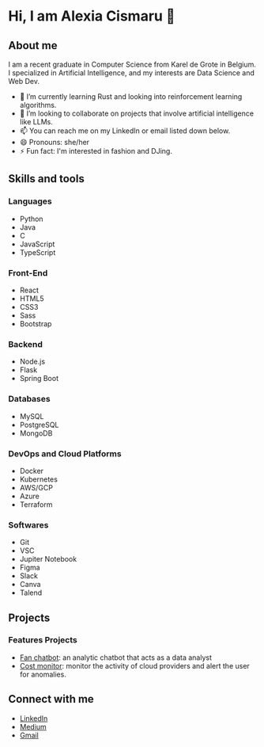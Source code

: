 # Hi, I am Alexia Cismaru 👋

## About me 

I am a recent graduate in Computer Science from Karel de Grote in Belgium. I specialized in Artificial Intelligence, and my interests are Data Science and Web Dev.

- 🌱 I’m currently learning Rust and looking into reinforcement learning algorithms.
- 💞️ I’m looking to collaborate on projects that involve artificial intelligence like LLMs.
- 📫 You can reach me on my LinkedIn or email listed down below.
- 😄 Pronouns: she/her
- ⚡ Fun fact: I'm interested in fashion and DJing. 

## Skills and tools
### Languages
- Python
- Java
- C
- JavaScript
- TypeScript

### Front-End
- React
- HTML5
- CSS3
- Sass
- Bootstrap

### Backend
- Node.js
- Flask
- Spring Boot

### Databases
- MySQL
- PostgreSQL
- MongoDB

### DevOps and Cloud Platforms
- Docker
- Kubernetes
- AWS/GCP
- Azure
- Terraform

### Softwares
- Git
- VSC
- Jupiter Notebook
- Figma
- Slack
- Canva
- Talend

## Projects
### Features Projects
- [Fan chatbot](https://github.com/alecsiuh/analytic-chatbot): an analytic chatbot that acts as a data analyst
- [Cost monitor](https://github.com/alecsiuh/internship): monitor the activity of cloud providers and alert the user for anomalies.

## Connect with me 
- [LinkedIn](https://www.linkedin.com/in/alexia-cismaru-59a169218/)
- [Medium](https://medium.com/@alexia.csmr)
- [Gmail](alexia.csmr@gmail.com)
